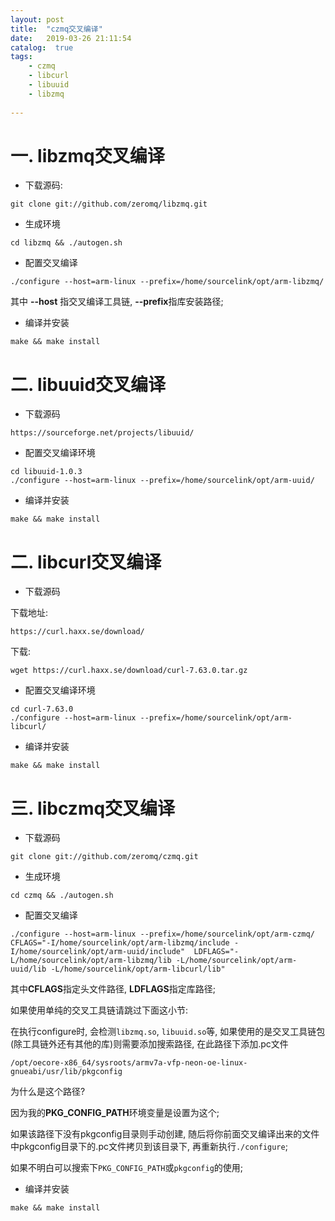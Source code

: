 ```yaml
---
layout: post
title:  "czmq交叉编译"
date:   2019-03-26 21:11:54
catalog:  true
tags:
    - czmq
    - libcurl
    - libuuid
    - libzmq
    
---
```


# 一. libzmq交叉编译

- 下载源码:

```
git clone git://github.com/zeromq/libzmq.git
```

- 生成环境

```
cd libzmq && ./autogen.sh
```

- 配置交叉编译

```
./configure --host=arm-linux --prefix=/home/sourcelink/opt/arm-libzmq/
```

其中 **--host** 指交叉编译工具链, **--prefix**指库安装路径;  


- 编译并安装

```
make && make install
```

# 二. libuuid交叉编译

- 下载源码

```
https://sourceforge.net/projects/libuuid/
```

- 配置交叉编译环境

```
cd libuuid-1.0.3
./configure --host=arm-linux --prefix=/home/sourcelink/opt/arm-uuid/
```

- 编译并安装

```
make && make install
```

# 二. libcurl交叉编译

- 下载源码

下载地址:  

```
https://curl.haxx.se/download/
```

下载:  

```
wget https://curl.haxx.se/download/curl-7.63.0.tar.gz
```

- 配置交叉编译环境

```
cd curl-7.63.0
./configure --host=arm-linux --prefix=/home/sourcelink/opt/arm-libcurl/
```


- 编译并安装

```
make && make install
```

# 三. libczmq交叉编译


- 下载源码

```
git clone git://github.com/zeromq/czmq.git
```

- 生成环境

```
cd czmq && ./autogen.sh
```

- 配置交叉编译

```
./configure --host=arm-linux --prefix=/home/sourcelink/opt/arm-czmq/ CFLAGS="-I/home/sourcelink/opt/arm-libzmq/include -I/home/sourcelink/opt/arm-uuid/include"  LDFLAGS="-L/home/sourcelink/opt/arm-libzmq/lib -L/home/sourcelink/opt/arm-uuid/lib -L/home/sourcelink/opt/arm-libcurl/lib" 
```

其中**CFLAGS**指定头文件路径, **LDFLAGS**指定库路径;  

如果使用单纯的交叉工具链请跳过下面这小节:  

在执行configure时, 会检测`libzmq.so`, `libuuid.so`等, 如果使用的是交叉工具链包(除工具链外还有其他的库)则需要添加搜索路径, 在此路径下添加.pc文件

```
/opt/oecore-x86_64/sysroots/armv7a-vfp-neon-oe-linux-gnueabi/usr/lib/pkgconfig
```

为什么是这个路径?

因为我的**PKG_CONFIG_PATH**环境变量是设置为这个; 

如果该路径下没有pkgconfig目录则手动创建, 随后将你前面交叉编译出来的文件中pkgconfig目录下的.pc文件拷贝到该目录下, 再重新执行`./configure`;  

如果不明白可以搜索下`PKG_CONFIG_PATH`或`pkgconfig`的使用;  

- 编译并安装

```
make && make install
```














